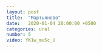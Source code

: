 ```yaml
---
layout: post
title:  "Мартьяново"
date:   2020-01-04 20:00:00 +0500
categories: ural
number: 5
video: YK1w_mu5c_U
---
```

